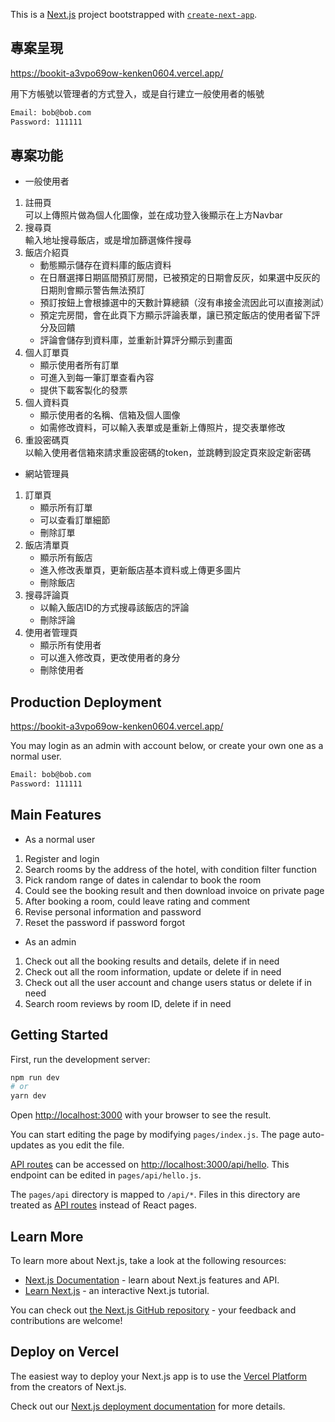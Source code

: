 This is a [Next.js](https://nextjs.org/) project bootstrapped with [`create-next-app`](https://github.com/vercel/next.js/tree/canary/packages/create-next-app).


## 專案呈現

https://bookit-a3vpo69ow-kenken0604.vercel.app/

用下方帳號以管理者的方式登入，或是自行建立一般使用者的帳號  
```bash
Email: bob@bob.com  
Password: 111111
```


## 專案功能

- 一般使用者
1. 註冊頁  
   可以上傳照片做為個人化圖像，並在成功登入後顯示在上方Navbar  
2. 搜尋頁  
   輸入地址搜尋飯店，或是增加篩選條件搜尋  
3. 飯店介紹頁  
   - 動態顯示儲存在資料庫的飯店資料  
   - 在日曆選擇日期區間預訂房間，已被預定的日期會反灰，如果選中反灰的日期則會顯示警告無法預訂
   - 預訂按鈕上會根據選中的天數計算總額（沒有串接金流因此可以直接測試）
   - 預定完房間，會在此頁下方顯示評論表單，讓已預定飯店的使用者留下評分及回饋
   - 評論會儲存到資料庫，並重新計算評分顯示到畫面
4. 個人訂單頁  
   - 顯示使用者所有訂單
   - 可進入到每一筆訂單查看內容
   - 提供下載客製化的發票
5. 個人資料頁  
   - 顯示使用者的名稱、信箱及個人圖像
   - 如需修改資料，可以輸入表單或是重新上傳照片，提交表單修改
6. 重設密碼頁  
   以輸入使用者信箱來請求重設密碼的token，並跳轉到設定頁來設定新密碼

- 網站管理員
1. 訂單頁  
   - 顯示所有訂單
   - 可以查看訂單細節
   - 刪除訂單
2. 飯店清單頁  
   - 顯示所有飯店
   - 進入修改表單頁，更新飯店基本資料或上傳更多圖片
   - 刪除飯店
3. 搜尋評論頁
   - 以輸入飯店ID的方式搜尋該飯店的評論
   - 刪除評論
4. 使用者管理頁
   - 顯示所有使用者
   - 可以進入修改頁，更改使用者的身分
   - 刪除使用者


## Production Deployment

https://bookit-a3vpo69ow-kenken0604.vercel.app/

You may login as an admin with account below,
or create your own one as a normal user.

```bash
Email: bob@bob.com  
Password: 111111
```


## Main Features

- As a normal user
1. Register and login
2. Search rooms by the address of the hotel, with condition filter function
3. Pick random range of dates in calendar to book the room
4. Could see the booking result and then download invoice on private page
5. After booking a room, could leave rating and comment
6. Revise personal information and password
7. Reset the password if password forgot

- As an admin
1. Check out all the booking results and details, delete if in need
2. Check out all the room information, update or delete if in need
3. Check out all the user account and change users status or delete if in need
4. Search room reviews by room ID, delete if in need


## Getting Started

First, run the development server:

```bash
npm run dev
# or
yarn dev
```

Open [http://localhost:3000](http://localhost:3000) with your browser to see the result.

You can start editing the page by modifying `pages/index.js`. The page auto-updates as you edit the file.

[API routes](https://nextjs.org/docs/api-routes/introduction) can be accessed on [http://localhost:3000/api/hello](http://localhost:3000/api/hello). This endpoint can be edited in `pages/api/hello.js`.

The `pages/api` directory is mapped to `/api/*`. Files in this directory are treated as [API routes](https://nextjs.org/docs/api-routes/introduction) instead of React pages.

## Learn More

To learn more about Next.js, take a look at the following resources:

- [Next.js Documentation](https://nextjs.org/docs) - learn about Next.js features and API.
- [Learn Next.js](https://nextjs.org/learn) - an interactive Next.js tutorial.

You can check out [the Next.js GitHub repository](https://github.com/vercel/next.js/) - your feedback and contributions are welcome!

## Deploy on Vercel

The easiest way to deploy your Next.js app is to use the [Vercel Platform](https://vercel.com/new?utm_medium=default-template&filter=next.js&utm_source=create-next-app&utm_campaign=create-next-app-readme) from the creators of Next.js.

Check out our [Next.js deployment documentation](https://nextjs.org/docs/deployment) for more details.
